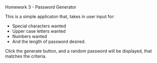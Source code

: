 Homework 3 - Password Generator

This is a simple applicaton that, takes in user input for:

* Special characters wanted
* Upper case letters wanted
* Numbers wanted
* And the length of password desired.

Click the generate button, and a random password will be displayed, that matches the criteria.